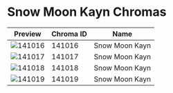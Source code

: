 # Snow Moon Kayn Chromas

| Preview | Chroma ID | Name |
|---------|-----------|------|
| ![141016](https://raw.communitydragon.org/latest/plugins/rcp-be-lol-game-data/global/default/v1/champion-chroma-images/141/141016.png) | 141016 | Snow Moon Kayn |
| ![141017](https://raw.communitydragon.org/latest/plugins/rcp-be-lol-game-data/global/default/v1/champion-chroma-images/141/141017.png) | 141017 | Snow Moon Kayn |
| ![141018](https://raw.communitydragon.org/latest/plugins/rcp-be-lol-game-data/global/default/v1/champion-chroma-images/141/141018.png) | 141018 | Snow Moon Kayn |
| ![141019](https://raw.communitydragon.org/latest/plugins/rcp-be-lol-game-data/global/default/v1/champion-chroma-images/141/141019.png) | 141019 | Snow Moon Kayn |